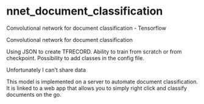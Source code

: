 # nnet_document_classification
Convolutional network for document classification - Tensorflow


Convolutional network for document classification

Using JSON to create TFRECORD. Ability to train from scratch or from checkpoint. 
Possibility to add classes in the config file.


Unfortunately I can't share data

This model is implemented on a server to automate document classification. It is linked to a web app that allows you to simply
right click and classify documents on the go. 
